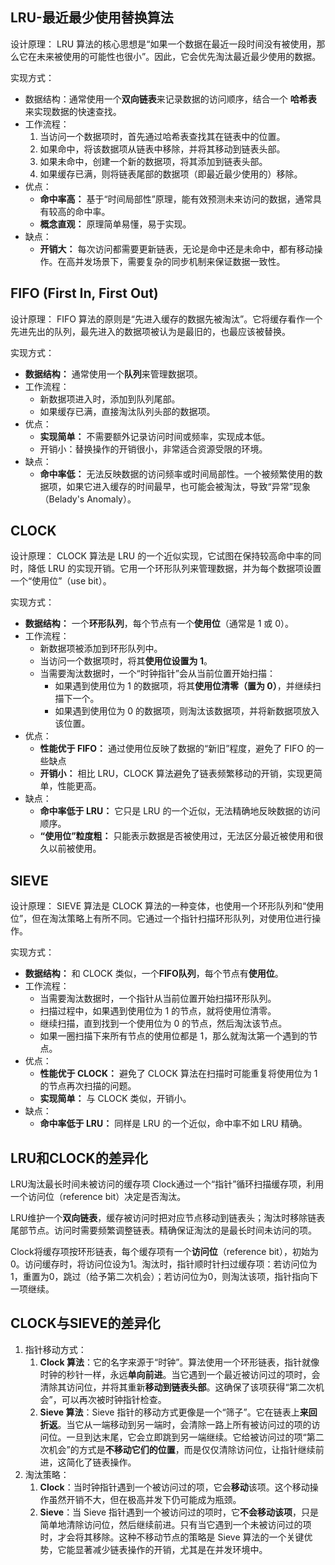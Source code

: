 ## LRU-最近最少使用替换算法
设计原理：
LRU 算法的核心思想是“如果一个数据在最近一段时间没有被使用，那么它在未来被使用的可能性也很小”。因此，它会优先淘汰最近最少使用的数据。

实现方式：
- 数据结构：通常使用一个**双向链表**来记录数据的访问顺序，结合一个 **哈希表** 来实现数据的快速查找。
- 工作流程：
	1. 当访问一个数据项时，首先通过哈希表查找其在链表中的位置。
	2. 如果命中，将该数据项从链表中移除，并将其移动到链表头部。
	3. 如果未命中，创建一个新的数据项，将其添加到链表头部。
	4. 如果缓存已满，则将链表尾部的数据项（即最近最少使用的）移除。
- 优点：
	- **命中率高：** 基于“时间局部性”原理，能有效预测未来访问的数据，通常具有较高的命中率。
	- **概念直观：** 原理简单易懂，易于实现。
- 缺点：
	- **开销大：** 每次访问都需要更新链表，无论是命中还是未命中，都有移动操作。在高并发场景下，需要复杂的同步机制来保证数据一致性。

## FIFO (First In, First Out)
设计原理：
FIFO 算法的原则是“先进入缓存的数据先被淘汰”。它将缓存看作一个先进先出的队列，最先进入的数据项被认为是最旧的，也最应该被替换。

实现方式：
- **数据结构：** 通常使用一个**队列**来管理数据项。
- 工作流程：
	- 新数据项进入时，添加到队列尾部。
	- 如果缓存已满，直接淘汰队列头部的数据项。
- 优点：
	- **实现简单：** 不需要额外记录访问时间或频率，实现成本低。
	- 开销小：替换操作的开销很小，非常适合资源受限的环境。
- 缺点：
	- **命中率低：** 无法反映数据的访问频率或时间局部性。一个被频繁使用的数据项，如果它进入缓存的时间最早，也可能会被淘汰，导致“异常”现象（Belady's Anomaly）。

## CLOCK
设计原理：
CLOCK 算法是 LRU 的一个近似实现，它试图在保持较高命中率的同时，降低 LRU 的实现开销。它用一个环形队列来管理数据，并为每个数据项设置一个“使用位”（use bit）。

实现方式：
- **数据结构：** 一个**环形队列**，每个节点有一个**使用位**（通常是 1 或 0）。
- 工作流程：
	- 新数据项被添加到环形队列中。
	- 当访问一个数据项时，将其**使用位设置为 1**。
	- 当需要淘汰数据时，一个“时钟指针”会从当前位置开始扫描：
		- 如果遇到使用位为 1 的数据项，将其**使用位清零（置为 0）**，并继续扫描下一个。
		- 如果遇到使用位为 0 的数据项，则淘汰该数据项，并将新数据项放入该位置。
- 优点：
	- **性能优于 FIFO：** 通过使用位反映了数据的“新旧”程度，避免了 FIFO 的一些缺点
	- **开销小：** 相比 LRU，CLOCK 算法避免了链表频繁移动的开销，实现更简单，性能更高。
- 缺点：
	- **命中率低于 LRU：** 它只是 LRU 的一个近似，无法精确地反映数据的访问顺序。
	- **“使用位”粒度粗：** 只能表示数据是否被使用过，无法区分最近被使用和很久以前被使用。

## SIEVE
设计原理：
SIEVE 算法是 CLOCK 算法的一种变体，也使用一个环形队列和“使用位”，但在淘汰策略上有所不同。它通过一个指针扫描环形队列，对使用位进行操作。

实现方式：
- **数据结构：** 和 CLOCK 类似，一个**FIFO队列**，每个节点有**使用位**。
- 工作流程：
	- 当需要淘汰数据时，一个指针从当前位置开始扫描环形队列。
	- 扫描过程中，如果遇到使用位为 1 的节点，就将使用位清零。
	- 继续扫描，直到找到一个使用位为 0 的节点，然后淘汰该节点。
	- 如果一圈扫描下来所有节点的使用位都是 1，那么就淘汰第一个遇到的节点。
- 优点：
	- **性能优于 CLOCK：** 避免了 CLOCK 算法在扫描时可能重复将使用位为 1 的节点再次扫描的问题。
	- **实现简单：** 与 CLOCK 类似，开销小。
- 缺点：
	- **命中率低于 LRU：** 同样是 LRU 的一个近似，命中率不如 LRU 精确。

## LRU和CLOCK的差异化
LRU淘汰最长时间未被访问的缓存项
Clock通过一个“指针”循环扫描缓存项，利用一个访问位（reference bit）决定是否淘汰。

LRU维护一个**双向链表**，缓存被访问时把对应节点移动到链表头；淘汰时移除链表尾部节点。访问时需要频繁调整链表。精确保证淘汰的是最长时间未访问的项。

Clock将缓存项按环形链表，每个缓存项有一个**访问位**（reference bit），初始为0。访问缓存时，将访问位设为1。淘汰时，指针顺时针扫过缓存项：若访问位为1，重置为0，跳过（给予第二次机会）；若访问位为0，则淘汰该项，指针指向下一项继续。

## CLOCK与SIEVE的差异化
1. 指针移动方式：
	1. **Clock 算法**：它的名字来源于“时钟”。算法使用一个环形链表，指针就像时钟的秒针一样，永远**单向前进**。当它遇到一个最近被访问过的项时，会清除其访问位，并将其重新**移动到链表头部**。这确保了该项获得“第二次机会”，可以再次被时钟指针检查。
	2. **Sieve 算法**：Sieve 指针的移动方式更像是一个“筛子”。它在链表上**来回折返**。当它从一端移动到另一端时，会清除一路上所有被访问过的项的访问位。一旦到达末尾，它会立即跳到另一端继续。它给被访问过的项“第二次机会”的方式是**不移动它们的位置**，而是仅仅清除访问位，让指针继续前进，这简化了链表操作。
2. 淘汰策略：
	1. **Clock**：当时钟指针遇到一个被访问过的项，它会**移动**该项。这个移动操作虽然开销不大，但在极高并发下仍可能成为瓶颈。
	2. **Sieve**：当 Sieve 指针遇到一个被访问过的项时，它**不会移动该项**，只是简单地清除访问位，然后继续前进。只有当它遇到一个未被访问过的项时，才会将其移除。这种不移动节点的策略是 Sieve 算法的一个关键优势，它能显著减少链表操作的开销，尤其是在并发环境中。